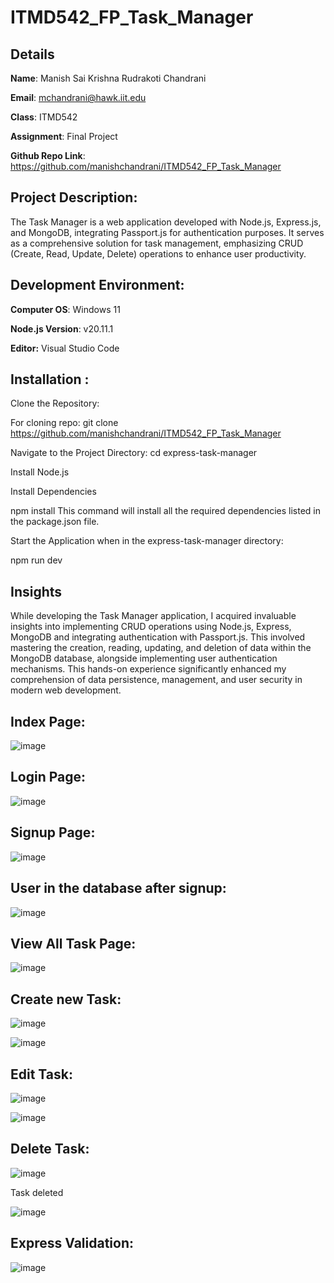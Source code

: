 ﻿# ITMD542_FP_Task_Manager

## Details

**Name**: Manish Sai Krishna Rudrakoti Chandrani 

**Email**: mchandrani@hawk.iit.edu

**Class**: ITMD542 

**Assignment**: Final Project

**Github Repo Link**: https://github.com/manishchandrani/ITMD542_FP_Task_Manager

## Project Description:
The Task Manager is a web application developed with Node.js, Express.js, and MongoDB, integrating Passport.js for authentication purposes. It serves as a comprehensive solution for task management, emphasizing CRUD (Create, Read, Update, Delete) operations to enhance user productivity. 


## Development Environment:

**Computer OS**: Windows 11 

**Node.js Version**: v20.11.1 

**Editor:** Visual Studio Code

## Installation :

Clone the Repository:

For cloning repo: git clone https://github.com/manishchandrani/ITMD542_FP_Task_Manager

Navigate to the Project Directory: cd express-task-manager

Install Node.js

Install Dependencies

npm install This command will install all the required dependencies listed in the package.json file.

Start the Application when in the express-task-manager directory:

npm run dev

## Insights

While developing the Task Manager application, I acquired invaluable insights into implementing CRUD operations using Node.js, Express, MongoDB and integrating authentication with Passport.js. This involved mastering the creation, reading, updating, and deletion of data within the MongoDB database, alongside implementing  user authentication mechanisms. This hands-on experience significantly enhanced my comprehension of data persistence, management, and user security in modern web development.


## Index Page:

![image](https://github.com/manishchandrani/ITMD542_Lab4/assets/142928384/6f4aa961-191d-44a9-9e13-468f9436bc8c)

## Login Page:

![image](https://github.com/manishchandrani/ITMD542_Lab4/assets/142928384/5f1fd1ab-a1b5-40a9-8279-8972ca3c85d9)

## Signup Page:

![image](https://github.com/manishchandrani/ITMD542_Lab4/assets/142928384/18460cd6-c17e-4f39-acc2-15bfd92eaead)


## User in the database after signup:

![image](https://github.com/manishchandrani/ITMD542_Lab4/assets/142928384/885757e3-6946-43f7-858c-682d73839d37)

## View All Task Page: 

![image](https://github.com/manishchandrani/ITMD542_Lab4/assets/142928384/7301dd8f-b6de-4380-ad88-71906e612e21)

## Create new Task:

![image](https://github.com/manishchandrani/ITMD542_Lab4/assets/142928384/257085c3-098a-43f4-a087-0d9b4c953853)

![image](https://github.com/manishchandrani/ITMD542_Lab4/assets/142928384/9ad22477-03c2-4c66-956c-8378ddde8194)


## Edit Task:

![image](https://github.com/manishchandrani/ITMD542_FP_Task_Manager/assets/142928384/06c8a7c0-5722-4f16-a67f-7a3d8eaebc35)

![image](https://github.com/manishchandrani/ITMD542_FP_Task_Manager/assets/142928384/621789f0-43a5-496d-abb3-5c6f0f7847d3)

## Delete Task:

![image](https://github.com/manishchandrani/ITMD542_FP_Task_Manager/assets/142928384/78d10772-2e54-43a7-8ce4-2249c762995e)

Task deleted 

![image](https://github.com/manishchandrani/ITMD542_FP_Task_Manager/assets/142928384/b3ad1fe2-9761-4b05-9769-1220f31d2416)

## Express Validation:

![image](https://github.com/manishchandrani/ITMD542_FP_Task_Manager/assets/142928384/1a8cf3cb-2104-460b-8e8e-80356f2b26d3)








